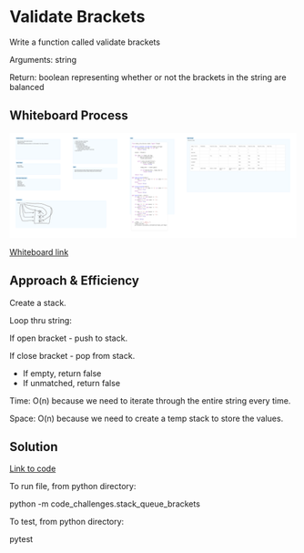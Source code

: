 # Validate Brackets
Write a function called validate brackets

Arguments: string

Return: boolean representing whether or not the brackets in the string are balanced

## Whiteboard Process
![Whiteboard image](whiteboard13.png)

[Whiteboard link](https://www.figma.com/file/r1h8jhIDrUoilGSbWEBdY1/Code-Challenge-13?node-id=0%3A1&t=QCQh9MhCQZ4weK5w-1)

## Approach & Efficiency

Create a stack.

Loop thru string:

If open bracket - push to stack.

If close bracket - pop from stack.
- If empty, return false
- If unmatched, return false

Time: O(n) because we need to iterate through the entire string every time.

Space: O(n) because we need to create a temp stack to store the values.

## Solution

[Link to code](https://github.com/mikeshen7/data-structures-and-algorithms/blob/main/python/code_challenges/stack_queue_brackets.py)

To run file, from python directory:

python -m code_challenges.stack_queue_brackets

To test, from python directory:

pytest


